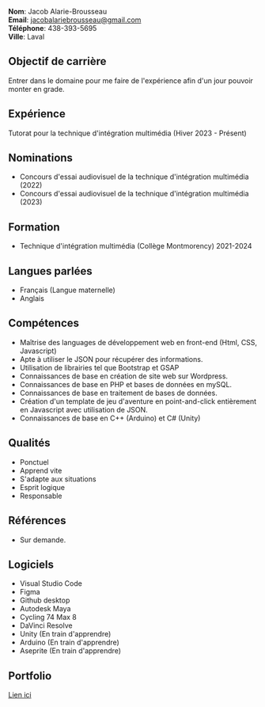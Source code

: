 **Nom**: Jacob Alarie-Brousseau <br>
**Email**: jacobalariebrousseau@gmail.com <br>
**Téléphone**: 438-393-5695 <br>
**Ville**: Laval

## Objectif de carrière

Entrer dans le domaine pour me faire de l'expérience afin d'un jour pouvoir monter en grade.

## Expérience

Tutorat pour la technique d'intégration multimédia (Hiver 2023 - Présent)

## Nominations

- Concours d'essai audiovisuel de la technique d'intégration multimédia (2022)
- Concours d'essai audiovisuel de la technique d'intégration multimédia (2023)

## Formation

- Technique d'intégration multimédia (Collège Montmorency) 2021-2024

## Langues parlées

- Français (Langue maternelle)
- Anglais

## Compétences

- Maîtrise des languages de développement web en front-end (Html, CSS, Javascript)
- Apte à utiliser le JSON pour récupérer des informations.
- Utilisation de librairies tel que Bootstrap et GSAP
- Connaissances de base en création de site web sur Wordpress.
- Connaissances de base en PHP et bases de données en mySQL.
- Connaissances de base en traitement de bases de données.
- Création d'un template de jeu d'aventure en point-and-click entièrement en Javascript avec utilisation de JSON.
- Connaissances de base en C++ (Arduino) et C# (Unity)

## Qualités

- Ponctuel
- Apprend vite
- S'adapte aux situations
- Esprit logique
- Responsable

## Références

- Sur demande.
 
## Logiciels

- Visual Studio Code
- Figma
- Github desktop
- Autodesk Maya
- Cycling 74 Max 8
- DaVinci Resolve
- Unity (En train d'apprendre)
- Arduino (En train d'apprendre)
- Aseprite (En train d'apprendre)

## Portfolio

[Lien ici](https://externalsip.github.io/portfolio/)


